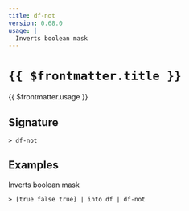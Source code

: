 ```yaml
---
title: df-not
version: 0.68.0
usage: |
  Inverts boolean mask
---
```


# <code>{{ $frontmatter.title }}</code>

<div style='white-space: pre-wrap;'>{{ $frontmatter.usage }}</div>

## Signature

```> df-not ```

## Examples

Inverts boolean mask
```shell
> [true false true] | into df | df-not
```
